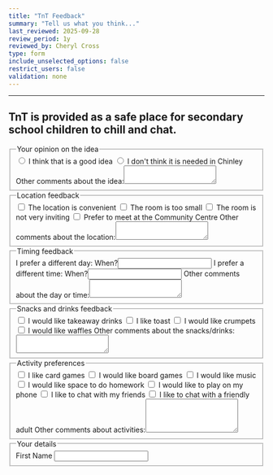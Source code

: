 ```yaml
---
title: "TnT Feedback"
summary: "Tell us what you think..."
last_reviewed: 2025-09-28
review_period: 1y
reviewed_by: Cheryl Cross
type: form
include_unselected_options: false
restrict_users: false
validation: none
---
```


<form 
   name="{{< getPageTitle >}}" 
   class="verified-form"
   data-netlify="true"
   netlify
>

<input type="hidden" name="_gotcha" style="display:none !important">

<hr>
<h2>TnT is provided as a safe place for secondary school children to chill and chat.</h2>

<fieldset>
   <legend>Your opinion on the idea</legend>
   <label><input type="radio"> I think that is a good idea</label>
   <label><input type="radio"> I don't think it is needed in Chinley</label>
   <label>Other comments about the idea:<textarea rows="2"></textarea></label>
</fieldset>

<fieldset>
   <legend>Location feedback</legend>
   <label><input type="checkbox"> The location is convenient</label>
   <label><input type="checkbox"> The room is too small</label>
   <label><input type="checkbox"> The room is not very inviting</label>
   <label><input type="checkbox"> Prefer to meet at the Community Centre</label>
   <label>Other comments about the location:<textarea rows="2"></textarea></label>
</fieldset>

<fieldset>
   <legend>Timing feedback</legend>
   <label>I prefer a different day: When?<input type="text" class="short-input"></label>
   <label>I prefer a different time: When?<input type="text" class="short-input"></label>
   <label>Other comments about the day or time:<textarea rows="2"></textarea></label>
</fieldset>

<fieldset>
   <legend>Snacks and drinks feedback</legend>
   <label><input type="checkbox"> I would like takeaway drinks</label>
   <label><input type="checkbox"> I like toast</label>
   <label><input type="checkbox"> I would like crumpets</label>
   <label><input type="checkbox"> I would like waffles</label>
   <label>Other comments about the snacks/drinks:<textarea rows="2"></textarea></label>
</fieldset>

<fieldset>
   <legend>Activity preferences</legend>
   <label><input type="checkbox"> I like card games</label>
   <label><input type="checkbox"> I would like board games</label>
   <label><input type="checkbox"> I would like music</label>
   <label><input type="checkbox"> I would like space to do homework</label>
   <label><input type="checkbox"> I would like to play on my phone</label>
   <label><input type="checkbox"> I like to chat with my friends</label>
   <label><input type="checkbox"> I like to chat with a friendly adult</label>
   <label>Other comments about activities:<textarea rows="4"></textarea></label>
</fieldset>

<fieldset>
   <legend>Your details</legend>
   <label>First Name</label>
   <input class="name" type="text" required>
</fieldset>

</form>
